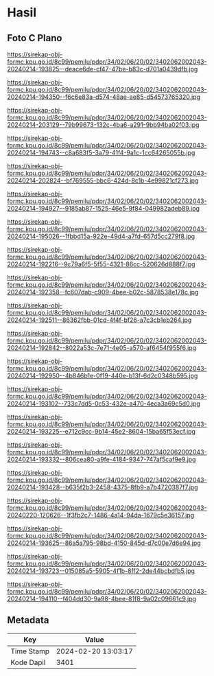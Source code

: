 # Hasil

## Foto C Plano

https://sirekap-obj-formc.kpu.go.id/8c99/pemilu/pdpr/34/02/06/20/02/3402062002043-20240214-193825--deace6de-cf47-47be-b83c-d701a0439dfb.jpg

https://sirekap-obj-formc.kpu.go.id/8c99/pemilu/pdpr/34/02/06/20/02/3402062002043-20240214-194350--f6c6e83a-d574-48ae-ae85-d54573765320.jpg

https://sirekap-obj-formc.kpu.go.id/8c99/pemilu/pdpr/34/02/06/20/02/3402062002043-20240214-203129--79b99673-132c-4ba6-a291-9bb94ba02f03.jpg

https://sirekap-obj-formc.kpu.go.id/8c99/pemilu/pdpr/34/02/06/20/02/3402062002043-20240214-194743--c8a683f5-3a79-41f4-9a1c-1cc64265055b.jpg

https://sirekap-obj-formc.kpu.go.id/8c99/pemilu/pdpr/34/02/06/20/02/3402062002043-20240214-202824--bf769555-bbc6-424d-8c1b-4e99821cf273.jpg

https://sirekap-obj-formc.kpu.go.id/8c99/pemilu/pdpr/34/02/06/20/02/3402062002043-20240214-194927--9185ab87-1525-46e5-9f84-049982adeb89.jpg

https://sirekap-obj-formc.kpu.go.id/8c99/pemilu/pdpr/34/02/06/20/02/3402062002043-20240214-195026--1fbbd15a-922e-49d4-a7fd-657d5cc279f8.jpg

https://sirekap-obj-formc.kpu.go.id/8c99/pemilu/pdpr/34/02/06/20/02/3402062002043-20240214-192216--9c79a6f5-5f55-4321-86cc-520626d888f7.jpg

https://sirekap-obj-formc.kpu.go.id/8c99/pemilu/pdpr/34/02/06/20/02/3402062002043-20240214-192358--fc607dab-c909-4bee-b02c-5878538e178c.jpg

https://sirekap-obj-formc.kpu.go.id/8c99/pemilu/pdpr/34/02/06/20/02/3402062002043-20240214-192511--86362fbb-01cd-4f4f-bf26-a7c3cb1eb264.jpg

https://sirekap-obj-formc.kpu.go.id/8c99/pemilu/pdpr/34/02/06/20/02/3402062002043-20240214-192842--8022a53c-7e71-4e05-a570-af6454f955f6.jpg

https://sirekap-obj-formc.kpu.go.id/8c99/pemilu/pdpr/34/02/06/20/02/3402062002043-20240214-192950--4b846b1e-0f19-440e-b13f-6d2c0348b595.jpg

https://sirekap-obj-formc.kpu.go.id/8c99/pemilu/pdpr/34/02/06/20/02/3402062002043-20240214-193102--733c7dd5-0c53-432e-a470-4eca3a69c5d0.jpg

https://sirekap-obj-formc.kpu.go.id/8c99/pemilu/pdpr/34/02/06/20/02/3402062002043-20240214-193225--e712c9cc-9b14-45e2-8604-15ba65f53ecf.jpg

https://sirekap-obj-formc.kpu.go.id/8c99/pemilu/pdpr/34/02/06/20/02/3402062002043-20240214-193332--806cea80-a9fe-4184-9347-747af5caf9e9.jpg

https://sirekap-obj-formc.kpu.go.id/8c99/pemilu/pdpr/34/02/06/20/02/3402062002043-20240214-193428--b635f2b3-2458-4375-8fb9-a7b4720387f7.jpg

https://sirekap-obj-formc.kpu.go.id/8c99/pemilu/pdpr/34/02/06/20/02/3402062002043-20240220-120626--1f3fb2c7-1486-4a14-94da-1679c5e36157.jpg

https://sirekap-obj-formc.kpu.go.id/8c99/pemilu/pdpr/34/02/06/20/02/3402062002043-20240214-193625--86a5a795-98bd-4150-845d-d7c00e7d6e94.jpg

https://sirekap-obj-formc.kpu.go.id/8c99/pemilu/pdpr/34/02/06/20/02/3402062002043-20240214-193723--015085a5-5905-4f1b-8ff2-2de44bcbdfb5.jpg

https://sirekap-obj-formc.kpu.go.id/8c99/pemilu/pdpr/34/02/06/20/02/3402062002043-20240214-194110--f404dd30-9a98-4bee-81f8-9a02c09661c9.jpg


## Metadata

| Key        | Value               |
| ---------- | ------------------- |
| Time Stamp | 2024-02-20 13:03:17 |
| Kode Dapil | 3401                |



